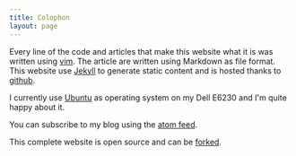 ```yaml
---
title: Colophon
layout: page
---
```


Every line of the code and articles that make this website what it is
was written using [vim](http://www.vim.org/). The article are written
using Markdown as file format. This website use
[Jekyll](http://jekyllrb.com/) to generate static content and is hosted
thanks to [github](http://github.com).

I currently use [Ubuntu](http://ubuntu.com) as operating system on my Dell
E6230 and I'm quite happy about it.

You can subscribe to my blog using the [atom feed](/atom.xml).

This complete website is open source and can be
[forked](//github.com/sieben/sieben.github.com/).

